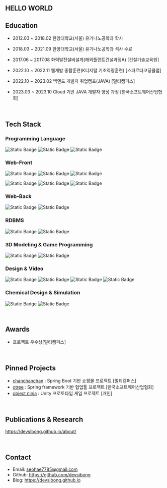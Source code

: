 ## HELLO WORLD

## Education

* 2012.03 ~ 2018.02
  한양대학교(서울) 유기나노공학과 학사

* 2018.03 ~ 2021.09
  한양대학교(서울) 유기나노공학과 석사 수료

* 2017.06 ~ 2017.08
  화력발전설비설계(해외플랜트건설과정A) [건설기술교육원]

* 2022.10 ~ 2022.11
  웹개발 종합훈련(K디지털 기초역량훈련) [스파르타코딩클럽]

* 2022.10 ~ 2023.02
  백엔드 개발자 취업캠프(JAVA) [멀티캠퍼스]

* 2023.03 ~ 2023.10
  Cloud 기반 JAVA 개발자 양성 과정 [한국소프트웨어산업협회]

<br>

## Tech Stack
### Programming Language    
<img alt="Static Badge" src="https://img.shields.io/badge/C%23-green?style=for-the-badge&"> <img alt="Static Badge" src="https://img.shields.io/badge/JAVA-green?style=for-the-badge&"> <img alt="Static Badge" src="https://img.shields.io/badge/Python-green?style=for-the-badge&">

### Web-Front
<img alt="Static Badge" src="https://img.shields.io/badge/HTML-blue?style=for-the-badge&logo=html5&logoColor=white"> <img alt="Static Badge" src="https://img.shields.io/badge/CSS-blue?style=for-the-badge&logo=css3&logoColor=white"> <img alt="Static Badge" src="https://img.shields.io/badge/JavaScript-blue?style=for-the-badge&logo=javascript&logoColor=white">

<img alt="Static Badge" src="https://img.shields.io/badge/jquery-blue?style=for-the-badge&logo=jquery&logoColor=white"> <img alt="Static Badge" src="https://img.shields.io/badge/thymeleaf-blue?style=for-the-badge&logo=thymeleaf&logoColor=white"> <img alt="Static Badge" src="https://img.shields.io/badge/React-blue?style=for-the-badge&logo=react&logoColor=white">

### Web-Back
<img alt="Static Badge" src="https://img.shields.io/badge/spring-blue?style=for-the-badge&logo=spring&logoColor=white"> <img alt="Static Badge" src="https://img.shields.io/badge/spring boot-blue?style=for-the-badge&logo=springboot&logoColor=white">

### RDBMS
<img alt="Static Badge" src="https://img.shields.io/badge/mysql-blue?style=for-the-badge&logo=mysql&logoColor=white"> <img alt="Static Badge" src="https://img.shields.io/badge/oracle-blue?style=for-the-badge&logo=oracle&logoColor=white">

### 3D Modeling & Game Programming
<img alt="Static Badge" src="https://img.shields.io/badge/blender-orange?style=for-the-badge&logo=blender&logoColor=white"> <img alt="Static Badge" src="https://img.shields.io/badge/unity-orange?style=for-the-badge&logo=unity&logoColor=white">

### Design & Video
<img alt="Static Badge" src="https://img.shields.io/badge/illustrator-purple?style=for-the-badge&logo=adobeillustrator&logoColor=white"> <img alt="Static Badge" src="https://img.shields.io/badge/photoshop-purple?style=for-the-badge&logo=adobephotoshop&logoColor=white"> <img alt="Static Badge" src="https://img.shields.io/badge/premierepro-purple?style=for-the-badge&logo=adobepremierepro&logoColor=white"> <img alt="Static Badge" src="https://img.shields.io/badge/figma-purple?style=for-the-badge&logo=figma&logoColor=white">

### Chemical Design & Simulation
<img alt="Static Badge" src="https://img.shields.io/badge/chemdraw-navy?style=for-the-badge&"> <img alt="Static Badge" src="https://img.shields.io/badge/materials studio-navy?style=for-the-badge&">

<br>

## Awards

* 프로젝트 우수상[멀티캠퍼스]

<br>

## Pinned Projects
* [chanchanchan](https://github.com/devsibong/chanchanchan) : Spring Boot 기반 쇼핑몰 프로젝트 [멀티캠퍼스]
* [otree](https://github.com/devsibong/otree) : Spring framework 기반 협업툴 프로젝트 [한국소프트웨어산업협회]
* [object ninja](https://play.unity.com/mg/other/webgl-builds-238182) : Unity 프로토타입 게임 프로젝트 [개인]

<br>

## Publications & Research

https://devsibong.github.io/about/

<br>

## Contact
* Email: seohae7785@gmail.com
* Github: https://github.com/devsibong
* Blog: https://devsibong.github.io
